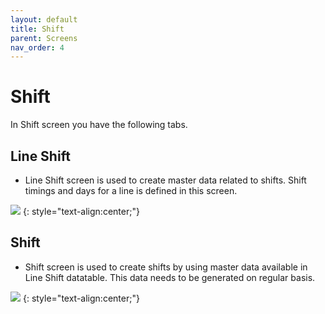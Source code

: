 ```yaml
---
layout: default
title: Shift
parent: Screens
nav_order: 4
---
```

# Shift

In Shift screen you have the following tabs.

## Line Shift
* Line Shift screen is used to create master data related to shifts. Shift timings and days for a line is defined in this screen.

![](../../../assets/images/screens/lineshift.png) 
{: style="text-align:center;"}

## Shift
* Shift screen is used to create shifts by using master data available in Line Shift datatable. This data needs to be generated on regular basis.

![](../../../assets/images/screens/shift.png)
{: style="text-align:center;"}
